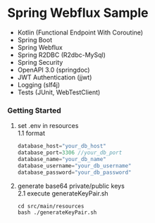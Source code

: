 # Spring Webflux Sample
- Kotlin (Functional Endpoint With Coroutine)
- Spring Boot
- Spring Webflux
- Spring R2DBC (R2dbc-MySql)
- Spring Security
- OpenAPI 3.0 (springdoc)
- JWT Authentication (jjwt)
- Logging (slf4j)
- Tests (JUnit, WebTestClient)

### Getting Started
1. set .env in resources</br>
  1.1 format
   ```js
   database_host="your_db_host"
   database_port=3306 //your_db_port
   database_name="your_db_name"
   database_username="your_db_username"
   database_password="your_db_password"
   ```

2. generate base64 private/public keys</br>
  2.1 execute generateKeyPair.sh
   ```shell
   cd src/main/resources
   bash ./generateKeyPair.sh
    ```

